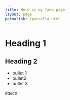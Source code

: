 ```yaml
---
title: Here is my fake page
layout: page
permalink: /parrella.html
---
```


# Heading 1

## Heading 2

- bullet 1
- bullet2
- bullet 3

*italics*
